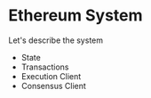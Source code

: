 # Ethereum System

Let's describe the system

- State
- Transactions
- Execution Client
- Consensus Client
